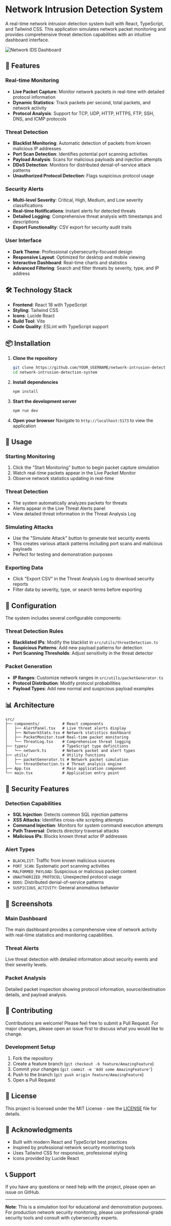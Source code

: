 # Network Intrusion Detection System

A real-time network intrusion detection system built with React, TypeScript, and Tailwind CSS. This application simulates network packet monitoring and provides comprehensive threat detection capabilities with an intuitive dashboard interface.

![Network IDS Dashboard](https://via.placeholder.com/800x400/1f2937/ffffff?text=Network+IDS+Dashboard)

## 🚀 Features

### Real-time Monitoring
- **Live Packet Capture**: Monitor network packets in real-time with detailed protocol information
- **Dynamic Statistics**: Track packets per second, total packets, and network activity
- **Protocol Analysis**: Support for TCP, UDP, HTTP, HTTPS, FTP, SSH, DNS, and ICMP protocols

### Threat Detection
- **Blacklist Monitoring**: Automatic detection of packets from known malicious IP addresses
- **Port Scan Detection**: Identifies potential port scanning activities
- **Payload Analysis**: Scans for malicious payloads and injection attempts
- **DDoS Detection**: Monitors for distributed denial-of-service attack patterns
- **Unauthorized Protocol Detection**: Flags suspicious protocol usage

### Security Alerts
- **Multi-level Severity**: Critical, High, Medium, and Low severity classifications
- **Real-time Notifications**: Instant alerts for detected threats
- **Detailed Logging**: Comprehensive threat analysis with timestamps and descriptions
- **Export Functionality**: CSV export for security audit trails

### User Interface
- **Dark Theme**: Professional cybersecurity-focused design
- **Responsive Layout**: Optimized for desktop and mobile viewing
- **Interactive Dashboard**: Real-time charts and statistics
- **Advanced Filtering**: Search and filter threats by severity, type, and IP address

## 🛠️ Technology Stack

- **Frontend**: React 18 with TypeScript
- **Styling**: Tailwind CSS
- **Icons**: Lucide React
- **Build Tool**: Vite
- **Code Quality**: ESLint with TypeScript support

## 📦 Installation

1. **Clone the repository**
   ```bash
   git clone https://github.com/YOUR_USERNAME/network-intrusion-detection-system.git
   cd network-intrusion-detection-system
   ```

2. **Install dependencies**
   ```bash
   npm install
   ```

3. **Start the development server**
   ```bash
   npm run dev
   ```

4. **Open your browser**
   Navigate to `http://localhost:5173` to view the application

## 🎯 Usage

### Starting Monitoring
1. Click the "Start Monitoring" button to begin packet capture simulation
2. Watch real-time packets appear in the Live Packet Monitor
3. Observe network statistics updating in real-time

### Threat Detection
- The system automatically analyzes packets for threats
- Alerts appear in the Live Threat Alerts panel
- View detailed threat information in the Threat Analysis Log

### Simulating Attacks
- Use the "Simulate Attack" button to generate test security events
- This creates various attack patterns including port scans and malicious payloads
- Perfect for testing and demonstration purposes

### Exporting Data
- Click "Export CSV" in the Threat Analysis Log to download security reports
- Filter data by severity, type, or search terms before exporting

## 🔧 Configuration

The system includes several configurable components:

### Threat Detection Rules
- **Blacklisted IPs**: Modify the blacklist in `src/utils/threatDetection.ts`
- **Suspicious Patterns**: Add new payload patterns for detection
- **Port Scanning Thresholds**: Adjust sensitivity in the threat detector

### Packet Generation
- **IP Ranges**: Customize network ranges in `src/utils/packetGenerator.ts`
- **Protocol Distribution**: Modify protocol probabilities
- **Payload Types**: Add new normal and suspicious payload examples

## 📊 Architecture

```
src/
├── components/          # React components
│   ├── AlertPanel.tsx   # Live threat alerts display
│   ├── NetworkStats.tsx # Network statistics dashboard
│   ├── PacketMonitor.tsx# Real-time packet monitoring
│   └── ThreatLog.tsx    # Comprehensive threat logging
├── types/               # TypeScript type definitions
│   └── network.ts       # Network packet and alert types
├── utils/               # Utility functions
│   ├── packetGenerator.ts # Network packet simulation
│   └── threatDetection.ts # Threat analysis engine
├── App.tsx              # Main application component
└── main.tsx             # Application entry point
```

## 🚨 Security Features

### Detection Capabilities
- **SQL Injection**: Detects common SQL injection patterns
- **XSS Attacks**: Identifies cross-site scripting attempts
- **Command Injection**: Monitors for system command execution attempts
- **Path Traversal**: Detects directory traversal attacks
- **Malicious IPs**: Blocks known threat actor IP addresses

### Alert Types
- `BLACKLIST`: Traffic from known malicious sources
- `PORT_SCAN`: Systematic port scanning activities
- `MALFORMED_PAYLOAD`: Suspicious or malicious packet content
- `UNAUTHORIZED_PROTOCOL`: Unexpected protocol usage
- `DDOS`: Distributed denial-of-service patterns
- `SUSPICIOUS_ACTIVITY`: General anomalous behavior

## 🎨 Screenshots

### Main Dashboard
The main dashboard provides a comprehensive view of network activity with real-time statistics and monitoring capabilities.

### Threat Alerts
Live threat detection with detailed information about security events and their severity levels.

### Packet Analysis
Detailed packet inspection showing protocol information, source/destination details, and payload analysis.

## 🤝 Contributing

Contributions are welcome! Please feel free to submit a Pull Request. For major changes, please open an issue first to discuss what you would like to change.

### Development Setup
1. Fork the repository
2. Create a feature branch (`git checkout -b feature/AmazingFeature`)
3. Commit your changes (`git commit -m 'Add some AmazingFeature'`)
4. Push to the branch (`git push origin feature/AmazingFeature`)
5. Open a Pull Request

## 📝 License

This project is licensed under the MIT License - see the [LICENSE](LICENSE) file for details.

## 🙏 Acknowledgments

- Built with modern React and TypeScript best practices
- Inspired by professional network security monitoring tools
- Uses Tailwind CSS for responsive, professional styling
- Icons provided by Lucide React

## 📞 Support

If you have any questions or need help with the project, please open an issue on GitHub.

---

**Note**: This is a simulation tool for educational and demonstration purposes. For production network security monitoring, please use professional-grade security tools and consult with cybersecurity experts.